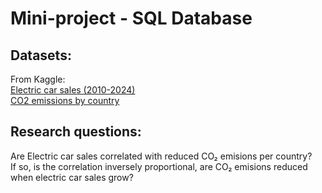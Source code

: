 # Mini-project - SQL Database

## Datasets:
From Kaggle: \
[Electric car sales (2010-2024)](https://www.kaggle.com/datasets/jainaru/electric-car-sales-2010-2024) \
[CO2 emissions by country](https://www.kaggle.com/datasets/thedevastator/global-fossil-co2-emissions-by-country-2002-2022)

## Research questions:
Are Electric car sales correlated with reduced CO₂ emisions per country? \
If so, is the correlation inversely proportional, are CO₂ emisions reduced when electric car sales grow?
